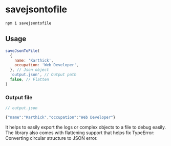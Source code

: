# savejsontofile

```
npm i savejsontofile
```

## Usage

```javascript
saveJsonToFile(
  {
    name: 'Karthick',
    occupation: 'Web Developer',
  }, // Json object
  'output.json', // Output path
  false, // Flatten
)
```

### Output file

```javascript
// output.json

{"name":"Karthick","occupation":"Web Developer"}
```

It helps to easily export the logs or complex objects to a file to debug easily. The library also comes with flattening support that helps fix TypeError: Converting circular structure to JSON error.
